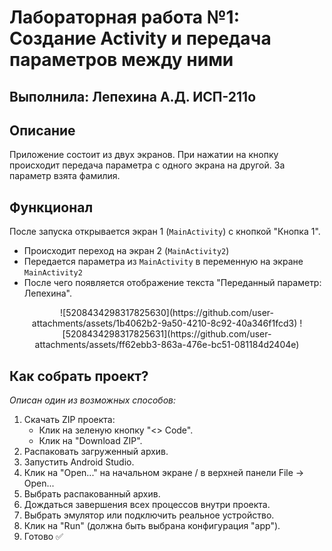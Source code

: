 # Лабораторная работа №1: Создание Activity и передача параметров между ними
## Выполнила: Лепехина А.Д. ИСП-211о

## Описание 
Приложение состоит из двух экранов. При нажатии на кнопку происходит передача параметра с одного экрана на другой. За параметр взята фамилия.

## Функционал
После запуска открывается экран 1 (`MainActivity`) с кнопкой "Кнопка 1". 
- Происходит переход на экран 2 (`MainActivity2`)
- Передается параметра из `MainActivity` в переменную на экране `MainActivity2`
- После чего появляется отображение текста "Переданный параметр: Лепехина".

<p align="center">
   ![5208434298317825630](https://github.com/user-attachments/assets/1b4062b2-9a50-4210-8c92-40a346f1fcd3)
![5208434298317825631](https://github.com/user-attachments/assets/ff62ebb3-863a-476e-bc51-081184d2404e)

</p> 

## <a id="Как-собрать-проект">Как собрать проект?</a>
_Описан один из возможных способов:_
1. Скачать ZIP проекта:
    - Клик на зеленую кнопку "<> Code".
    - Клик на "Download ZIP".
2. Распаковать загруженный архив.
3. Запустить Android Studio.
4. Клик на "Open..." на начальном экране / в верхней панели File -> Open...
5. Выбрать распакованный архив.
6. Дождаться завершения всех процессов внутри проекта.
7. Выбрать эмулятор или подключить реальное устройство.
8. Клик на "Run" (должна быть выбрана конфигурация "app").
9. Готово ✅
